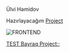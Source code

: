 Ülvi Həmidov


Hazırlayacağım [Project](http://innovationplans.com/idesign/buka/minimal.html)

<img src="https://www.pngitem.com/pimgs/m/519-5194865_html-css-js-html-5-hd-png-download.png" alt="FRONTEND">

[TEST Bayraq Project:](https://rawcdn.githack.com/UlviHamidov/PragmatechFoundationProject/fd92f9b5861a113dc63731802b85f67848424669/index.html);
